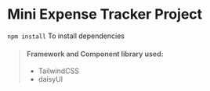# Mini Expense Tracker Project

`npm install` To install dependencies

> #### Framework and Component library used:
>
> - TailwindCSS
> - daisyUI
